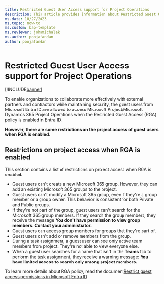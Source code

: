 ```yaml
---
title: Restricted Guest User Access support for Project Operations
description: This article provides information about Restricted Guest User Access support for Project Operations
ms.date: 10/27/2023
ms.topic: how-to
ms.custom: bap-template
ms.reviewer: johnmichalak
ms.author: poojafandan
author: poojafandan
---
```


# Restricted Guest User Access support for Project Operations

[!INCLUDE[banner](../includes/banner.md)]

To enable organizations to collaborate more effectively with external partners and contractors while maintaining security, the guest users from Microsoft Entra ID are allowed to access Microsoft Project/Microsoft Dynamics 365 Project Operations when the Restricted Guest Access (RGA) policy is enabled in Entra ID.

**However, there are some restrictions on the project access of guest users when RGA is enabled.**

## Restrictions on project access when RGA is enabled

This section contains a list of restrictions on project access when RGA is enabled.

- Guest users can't create a new Microsoft 365 group. However, they can add an existing Microsoft 365 groups to the project.
- Guest users can't modify a Microsoft 365 group, even if they're a group member or a group owner. This behavior is consistent for both Private and Public groups.
- If they're not part of the group, guest users can't search for the Microsoft 365 group members. If they search the group members, they receive the message **You don't have permission to view group members. Contact your administrator.**
- Guest users can access group members for groups that they're part of.
- Guest users can't add or remove members from the group.
- During a task assignment, a guest user can see only active team members from project. They're not able to view everyone else.
- When a guest user searches for a name that isn't in the **Teams** tab to perform the task assignment, they receive a warning message: **You have limited access to search only among project members.**

To learn more details about RGA policy, read the document[Restrict guest access permissions in Microsoft Entra ID](/entra/identity/users/users-restrict-guest-permissions)
